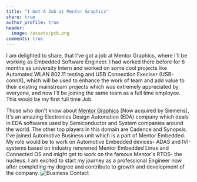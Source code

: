 ```yaml
---
title: "I Got A Job at Mentor Graphics"
share: true
author_profile: true
header:
  image: /assets/pcb.png
comments: true  
---
```

I am delighted to share, that I've got a job at Mentor Graphics, where I'll be working as Embedded Software Engineer. I had worked there before for 6 months as university Intern and worked on some cool projects like Automated WLAN 802.11 testing and USB Connection Execiser (USB-connX), which will be used to enhance the work of team and add value to their existing mainstream projects which was extremely appreciated by everyone, and now I'll be joining the same team as a full time employee. This would be my first full time Job.

Those who don't know about [Mentor Graphics](https://www.mentor.com) [Now acquired by Siemens], It's an amazing Electronics Design Automation (EDA) company which deals in EDA softwares used by Semiconductor and System companies around the world. The other top players in this domain are Cadence and Synopsis. I've joined Automotive Business unit which is a part of Mentor Embedded. My role would be to work on Automotive Embedded devices- ADAS and IVI-systems based on industry renowned Mentor Embedded Linux and Connected OS and might get to work on the famous Mentor's RTOS- the nucleus. I am excited to start my journey as a professional Engineer now after completing my degree and contribute to growth and development of the company.
![Business Contact](https://iayanpahwa.github.io/assets/images/card.png "Business Contact")
